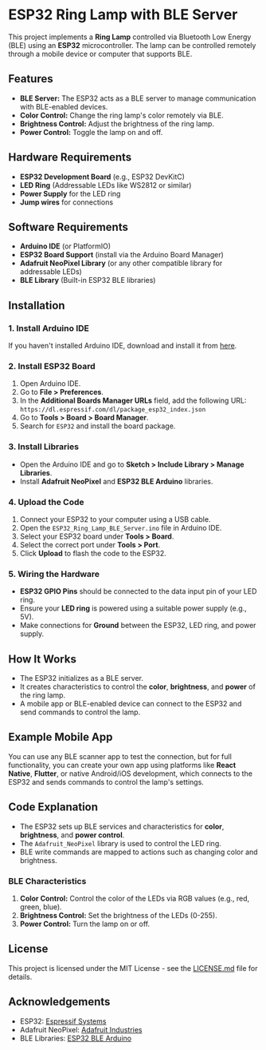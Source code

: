 # ESP32 Ring Lamp with BLE Server

This project implements a **Ring Lamp** controlled via Bluetooth Low Energy (BLE) using an **ESP32** microcontroller. The lamp can be controlled remotely through a mobile device or computer that supports BLE.

## Features

- **BLE Server:** The ESP32 acts as a BLE server to manage communication with BLE-enabled devices.
- **Color Control:** Change the ring lamp's color remotely via BLE.
- **Brightness Control:** Adjust the brightness of the ring lamp.
- **Power Control:** Toggle the lamp on and off.

## Hardware Requirements

- **ESP32 Development Board** (e.g., ESP32 DevKitC)
- **LED Ring** (Addressable LEDs like WS2812 or similar)
- **Power Supply** for the LED ring
- **Jump wires** for connections

## Software Requirements

- **Arduino IDE** (or PlatformIO)
- **ESP32 Board Support** (install via the Arduino Board Manager)
- **Adafruit NeoPixel Library** (or any other compatible library for addressable LEDs)
- **BLE Library** (Built-in ESP32 BLE libraries)

## Installation

### 1. Install Arduino IDE

If you haven't installed Arduino IDE, download and install it from [here](https://www.arduino.cc/en/software).

### 2. Install ESP32 Board

1. Open Arduino IDE.
2. Go to **File > Preferences**.
3. In the **Additional Boards Manager URLs** field, add the following URL:  
   `https://dl.espressif.com/dl/package_esp32_index.json`
4. Go to **Tools > Board > Board Manager**.
5. Search for `ESP32` and install the board package.

### 3. Install Libraries

- Open the Arduino IDE and go to **Sketch > Include Library > Manage Libraries**.
- Install **Adafruit NeoPixel** and **ESP32 BLE Arduino** libraries.

### 4. Upload the Code

1. Connect your ESP32 to your computer using a USB cable.
2. Open the `ESP32_Ring_Lamp_BLE_Server.ino` file in Arduino IDE.
3. Select your ESP32 board under **Tools > Board**.
4. Select the correct port under **Tools > Port**.
5. Click **Upload** to flash the code to the ESP32.

### 5. Wiring the Hardware

- **ESP32 GPIO Pins** should be connected to the data input pin of your LED ring.
- Ensure your **LED ring** is powered using a suitable power supply (e.g., 5V).
- Make connections for **Ground** between the ESP32, LED ring, and power supply.

## How It Works

- The ESP32 initializes as a BLE server.
- It creates characteristics to control the **color**, **brightness**, and **power** of the ring lamp.
- A mobile app or BLE-enabled device can connect to the ESP32 and send commands to control the lamp.

## Example Mobile App

You can use any BLE scanner app to test the connection, but for full functionality, you can create your own app using platforms like **React Native**, **Flutter**, or native Android/iOS development, which connects to the ESP32 and sends commands to control the lamp's settings.

## Code Explanation

- The ESP32 sets up BLE services and characteristics for **color**, **brightness**, and **power control**.
- The `Adafruit_NeoPixel` library is used to control the LED ring.
- BLE write commands are mapped to actions such as changing color and brightness.

### BLE Characteristics

1. **Color Control:** Control the color of the LEDs via RGB values (e.g., red, green, blue).
2. **Brightness Control:** Set the brightness of the LEDs (0-255).
3. **Power Control:** Turn the lamp on or off.

## License

This project is licensed under the MIT License - see the [LICENSE.md](LICENSE.md) file for details.

## Acknowledgements

- ESP32: [Espressif Systems](https://www.espressif.com/)
- Adafruit NeoPixel: [Adafruit Industries](https://www.adafruit.com/)
- BLE Libraries: [ESP32 BLE Arduino](https://github.com/nkolban/ESP32_BLE_Arduino)
